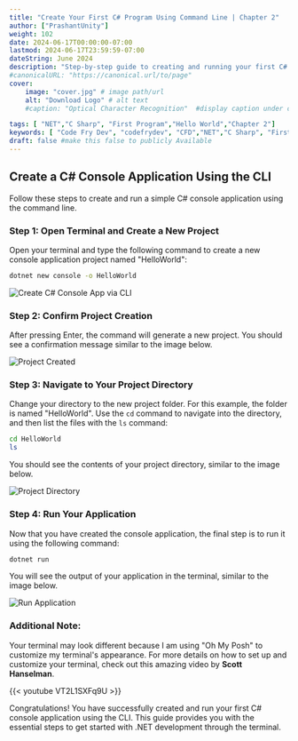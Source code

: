 ```yaml
---
title: "Create Your First C# Program Using Command Line | Chapter 2"
author: ["PrashantUnity"]
weight: 102
date: 2024-06-17T00:00:00-07:00
lastmod: 2024-06-17T23:59:59-07:00
dateString: June 2024  
description: "Step-by-step guide to creating and running your first C# console application using the command line interface with .NET CLI"
#canonicalURL: "https://canonical.url/to/page"
cover:
    image: "cover.jpg" # image path/url
    alt: "Download Logo" # alt text
    #caption: "Optical Character Recognition"  #display caption under cover 

tags: [ "NET","C Sharp", "First Program","Hello World","Chapter 2"]
keywords: [ "Code Fry Dev", "codefrydev", "CFD","NET","C Sharp", "First Program","Hello World","Chapter 2"]
draft: false #make this false to publicly Available
---
```


## Create a C# Console Application Using the CLI

Follow these steps to create and run a simple C# console application using the command line.

### Step 1: Open Terminal and Create a New Project
Open your terminal and type the following command to create a new console application project named "HelloWorld":
```sh
dotnet new console -o HelloWorld
```
![Create C# Console App via CLI](./cli1.png)

### Step 2: Confirm Project Creation
After pressing Enter, the command will generate a new project. You should see a confirmation message similar to the image below.

![Project Created](./cli2.png)

### Step 3: Navigate to Your Project Directory
Change your directory to the new project folder. For this example, the folder is named "HelloWorld". Use the `cd` command to navigate into the directory, and then list the files with the `ls` command:
```sh
cd HelloWorld
ls
```
You should see the contents of your project directory, similar to the image below.

![Project Directory](./cli3.png)

### Step 4: Run Your Application
Now that you have created the console application, the final step is to run it using the following command:
```sh
dotnet run
```
You will see the output of your application in the terminal, similar to the image below.

![Run Application](./cli4.png)

### Additional Note:
Your terminal may look different because I am using "Oh My Posh" to customize my terminal's appearance. For more details on how to set up and customize your terminal, check out this amazing video by **Scott Hanselman**.

{{< youtube VT2L1SXFq9U >}}

 
Congratulations! You have successfully created and run your first C# console application using the CLI. This guide provides you with the essential steps to get started with .NET development through the terminal.
 
